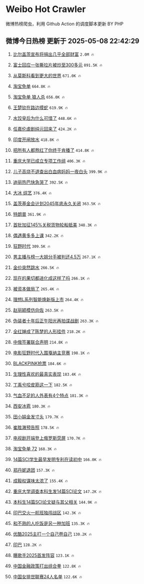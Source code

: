 # Weibo Hot Crawler 



微博热榜爬虫，利用 Github Action 的调度脚本更新 BY PHP 


## 微博今日热榜 更新于 2025-05-08 22:42:29 
1. [比尔盖茨宣布将捐出几乎全部财富](https://s.weibo.com/weibo?q=%23%E6%AF%94%E5%B0%94%E7%9B%96%E8%8C%A8%E5%AE%A3%E5%B8%83%E5%B0%86%E6%8D%90%E5%87%BA%E5%87%A0%E4%B9%8E%E5%85%A8%E9%83%A8%E8%B4%A2%E5%AF%8C%23&t=31&band_rank=1&Refer=top) `2.0M 🔥` 

1. [富士回应一张撕拉片被炒至300多元](https://s.weibo.com/weibo?q=%23%E5%AF%8C%E5%A3%AB%E5%9B%9E%E5%BA%94%E4%B8%80%E5%BC%A0%E6%92%95%E6%8B%89%E7%89%87%E8%A2%AB%E7%82%92%E8%87%B3300%E5%A4%9A%E5%85%83%23&t=31&band_rank=2&Refer=top) `891.5K 🔥` 

1. [从莫斯科看到更大的世界](https://s.weibo.com/weibo?q=%23%E4%BB%8E%E8%8E%AB%E6%96%AF%E7%A7%91%E7%9C%8B%E5%88%B0%E6%9B%B4%E5%A4%A7%E7%9A%84%E4%B8%96%E7%95%8C%23&t=31&band_rank=3&Refer=top) `671.0K 🔥` 

1. [淘宝免单](https://s.weibo.com/weibo?q=%E6%B7%98%E5%AE%9D%E5%85%8D%E5%8D%95&t=31&band_rank=4&Refer=top) `664.8K 🔥` 

1. [淘宝免单 狼人杀](https://s.weibo.com/weibo?q=%E6%B7%98%E5%AE%9D%E5%85%8D%E5%8D%95%20%E7%8B%BC%E4%BA%BA%E6%9D%80&t=31&band_rank=5&Refer=top) `656.0K 🔥` 

1. [王楚钦在路边摸蛇](https://s.weibo.com/weibo?q=%23%E7%8E%8B%E6%A5%9A%E9%92%A6%E5%9C%A8%E8%B7%AF%E8%BE%B9%E6%91%B8%E8%9B%87%23&t=31&band_rank=6&Refer=top) `619.9K 🔥` 

1. [水饺皇后为什么可惜了](https://s.weibo.com/weibo?q=%23%E6%B0%B4%E9%A5%BA%E7%9A%87%E5%90%8E%E4%B8%BA%E4%BB%80%E4%B9%88%E5%8F%AF%E6%83%9C%E4%BA%86%23&t=31&band_rank=7&Refer=top) `448.6K 🔥` 

1. [任嘉伦虐剧纯元回来了](https://s.weibo.com/weibo?q=%E4%BB%BB%E5%98%89%E4%BC%A6%E8%99%90%E5%89%A7%E7%BA%AF%E5%85%83%E5%9B%9E%E6%9D%A5%E4%BA%86&t=31&band_rank=8&Refer=top) `424.2K 🔥` 

1. [印度开闸放水](https://s.weibo.com/weibo?q=%23%E5%8D%B0%E5%BA%A6%E5%BC%80%E9%97%B8%E6%94%BE%E6%B0%B4%23&t=31&band_rank=9&Refer=top) `418.8K 🔥` 

1. [把所有人都熬红了你终于肯播了](https://s.weibo.com/weibo?q=%E6%8A%8A%E6%89%80%E6%9C%89%E4%BA%BA%E9%83%BD%E7%86%AC%E7%BA%A2%E4%BA%86%E4%BD%A0%E7%BB%88%E4%BA%8E%E8%82%AF%E6%92%AD%E4%BA%86&t=31&band_rank=10&Refer=top) `414.8K 🔥` 

1. [重庆大学已成立专项工作组](https://s.weibo.com/weibo?q=%23%E9%87%8D%E5%BA%86%E5%A4%A7%E5%AD%A6%E5%B7%B2%E6%88%90%E7%AB%8B%E4%B8%93%E9%A1%B9%E5%B7%A5%E4%BD%9C%E7%BB%84%23&t=31&band_rank=11&Refer=top) `406.3K 🔥` 

1. [儿子高烧不退查出白血病妈妈一夜白头](https://s.weibo.com/weibo?q=%23%E5%84%BF%E5%AD%90%E9%AB%98%E7%83%A7%E4%B8%8D%E9%80%80%E6%9F%A5%E5%87%BA%E7%99%BD%E8%A1%80%E7%97%85%E5%A6%88%E5%A6%88%E4%B8%80%E5%A4%9C%E7%99%BD%E5%A4%B4%23&t=31&band_rank=12&Refer=top) `399.9K 🔥` 

1. [迪丽热巴快急哭了](https://s.weibo.com/weibo?q=%23%E8%BF%AA%E4%B8%BD%E7%83%AD%E5%B7%B4%E5%BF%AB%E6%80%A5%E5%93%AD%E4%BA%86%23&t=31&band_rank=13&Refer=top) `392.5K 🔥` 

1. [大冰 综艺](https://s.weibo.com/weibo?q=%E5%A4%A7%E5%86%B0%20%E7%BB%BC%E8%89%BA&t=31&band_rank=14&Refer=top) `376.4K 🔥` 

1. [盖茨基金会计划2045年底永久关闭](https://s.weibo.com/weibo?q=%23%E7%9B%96%E8%8C%A8%E5%9F%BA%E9%87%91%E4%BC%9A%E8%AE%A1%E5%88%922045%E5%B9%B4%E5%BA%95%E6%B0%B8%E4%B9%85%E5%85%B3%E9%97%AD%23&t=31&band_rank=15&Refer=top) `363.5K 🔥` 

1. [特朗普](https://s.weibo.com/weibo?q=%E7%89%B9%E6%9C%97%E6%99%AE&t=31&band_rank=16&Refer=top) `361.9K 🔥` 

1. [首批加征145%关税货物轮船抵美](https://s.weibo.com/weibo?q=%23%E9%A6%96%E6%89%B9%E5%8A%A0%E5%BE%81145%25%E5%85%B3%E7%A8%8E%E8%B4%A7%E7%89%A9%E8%BD%AE%E8%88%B9%E6%8A%B5%E7%BE%8E%23&t=31&band_rank=17&Refer=top) `348.3K 🔥` 

1. [偶遇黄多多上课](https://s.weibo.com/weibo?q=%23%E5%81%B6%E9%81%87%E9%BB%84%E5%A4%9A%E5%A4%9A%E4%B8%8A%E8%AF%BE%23&t=31&band_rank=18&Refer=top) `342.2K 🔥` 

1. [狂野时代](https://s.weibo.com/weibo?q=%E7%8B%82%E9%87%8E%E6%97%B6%E4%BB%A3&t=31&band_rank=19&Refer=top) `309.5K 🔥` 

1. [男主播与榜一大姐分手被判还4.5万](https://s.weibo.com/weibo?q=%23%E7%94%B7%E4%B8%BB%E6%92%AD%E4%B8%8E%E6%A6%9C%E4%B8%80%E5%A4%A7%E5%A7%90%E5%88%86%E6%89%8B%E8%A2%AB%E5%88%A4%E8%BF%984.5%E4%B8%87%23&t=31&band_rank=20&Refer=top) `267.1K 🔥` 

1. [金价突然跳水](https://s.weibo.com/weibo?q=%23%E9%87%91%E4%BB%B7%E7%AA%81%E7%84%B6%E8%B7%B3%E6%B0%B4%23&t=31&band_rank=21&Refer=top) `266.5K 🔥` 

1. [现在的果切都进化成这样了吗](https://s.weibo.com/weibo?q=%E7%8E%B0%E5%9C%A8%E7%9A%84%E6%9E%9C%E5%88%87%E9%83%BD%E8%BF%9B%E5%8C%96%E6%88%90%E8%BF%99%E6%A0%B7%E4%BA%86%E5%90%97&t=31&band_rank=22&Refer=top) `266.1K 🔥` 

1. [被资本做局了](https://s.weibo.com/weibo?q=%E8%A2%AB%E8%B5%84%E6%9C%AC%E5%81%9A%E5%B1%80%E4%BA%86&t=31&band_rank=23&Refer=top) `265.4K 🔥` 

1. [理想L系列智能焕新版上市](https://s.weibo.com/weibo?q=%23%E7%90%86%E6%83%B3L%E7%B3%BB%E5%88%97%E6%99%BA%E8%83%BD%E7%84%95%E6%96%B0%E7%89%88%E4%B8%8A%E5%B8%82%23&t=31&band_rank=24&Refer=top) `264.4K 🔥` 

1. [赵丽颖模仿向佐](https://s.weibo.com/weibo?q=%23%E8%B5%B5%E4%B8%BD%E9%A2%96%E6%A8%A1%E4%BB%BF%E5%90%91%E4%BD%90%23&t=31&band_rank=25&Refer=top) `263.5K 🔥` 

1. [伪装者十年后正午阳光再拍谍战剧](https://s.weibo.com/weibo?q=%23%E4%BC%AA%E8%A3%85%E8%80%85%E5%8D%81%E5%B9%B4%E5%90%8E%E6%AD%A3%E5%8D%88%E9%98%B3%E5%85%89%E5%86%8D%E6%8B%8D%E8%B0%8D%E6%88%98%E5%89%A7%23&t=31&band_rank=26&Refer=top) `263.3K 🔥` 

1. [全红婵成了陈梦的人形挂件](https://s.weibo.com/weibo?q=%23%E5%85%A8%E7%BA%A2%E5%A9%B5%E6%88%90%E4%BA%86%E9%99%88%E6%A2%A6%E7%9A%84%E4%BA%BA%E5%BD%A2%E6%8C%82%E4%BB%B6%23&t=31&band_rank=27&Refer=top) `218.2K 🔥` 

1. [中俄签署联合声明](https://s.weibo.com/weibo?q=%23%E4%B8%AD%E4%BF%84%E7%AD%BE%E7%BD%B2%E8%81%94%E5%90%88%E5%A3%B0%E6%98%8E%23&t=31&band_rank=28&Refer=top) `214.8K 🔥` 

1. [电影狂野时代入围戛纳主竞赛](https://s.weibo.com/weibo?q=%23%E7%94%B5%E5%BD%B1%E7%8B%82%E9%87%8E%E6%97%B6%E4%BB%A3%E5%85%A5%E5%9B%B4%E6%88%9B%E7%BA%B3%E4%B8%BB%E7%AB%9E%E8%B5%9B%23&t=31&band_rank=29&Refer=top) `198.1K 🔥` 

1. [BLACKPINK抢票](https://s.weibo.com/weibo?q=BLACKPINK%E6%8A%A2%E7%A5%A8&t=31&band_rank=30&Refer=top) `184.6K 🔥` 

1. [生理性喜欢的最真实表现](https://s.weibo.com/weibo?q=%23%E7%94%9F%E7%90%86%E6%80%A7%E5%96%9C%E6%AC%A2%E7%9A%84%E6%9C%80%E7%9C%9F%E5%AE%9E%E8%A1%A8%E7%8E%B0%23&t=31&band_rank=31&Refer=top) `183.4K 🔥` 

1. [丁禹兮咬皮筋这一下](https://s.weibo.com/weibo?q=%E4%B8%81%E7%A6%B9%E5%85%AE%E5%92%AC%E7%9A%AE%E7%AD%8B%E8%BF%99%E4%B8%80%E4%B8%8B&t=31&band_rank=32&Refer=top) `182.5K 🔥` 

1. [气血不足的人外表有4个特点](https://s.weibo.com/weibo?q=%23%E6%B0%94%E8%A1%80%E4%B8%8D%E8%B6%B3%E7%9A%84%E4%BA%BA%E5%A4%96%E8%A1%A8%E6%9C%894%E4%B8%AA%E7%89%B9%E7%82%B9%23&t=31&band_rank=33&Refer=top) `181.3K 🔥` 

1. [西安冰雹](https://s.weibo.com/weibo?q=%E8%A5%BF%E5%AE%89%E5%86%B0%E9%9B%B9&t=31&band_rank=34&Refer=top) `180.3K 🔥` 

1. [田小娟金发寸头](https://s.weibo.com/weibo?q=%23%E7%94%B0%E5%B0%8F%E5%A8%9F%E9%87%91%E5%8F%91%E5%AF%B8%E5%A4%B4%23&t=31&band_rank=35&Refer=top) `179.7K 🔥` 

1. [崔胜澈预告照](https://s.weibo.com/weibo?q=%E5%B4%94%E8%83%9C%E6%BE%88%E9%A2%84%E5%91%8A%E7%85%A7&t=31&band_rank=36&Refer=top) `178.5K 🔥` 

1. [电视剧开端登上俄罗斯荧屏](https://s.weibo.com/weibo?q=%23%E7%94%B5%E8%A7%86%E5%89%A7%E5%BC%80%E7%AB%AF%E7%99%BB%E4%B8%8A%E4%BF%84%E7%BD%97%E6%96%AF%E8%8D%A7%E5%B1%8F%23&t=31&band_rank=37&Refer=top) `170.7K 🔥` 

1. [淘宝免单 72](https://s.weibo.com/weibo?q=%E6%B7%98%E5%AE%9D%E5%85%8D%E5%8D%95%2072&t=31&band_rank=38&Refer=top) `168.3K 🔥` 

1. [14篇SCI学生最早发明专利在读初中](https://s.weibo.com/weibo?q=%2314%E7%AF%87SCI%E5%AD%A6%E7%94%9F%E6%9C%80%E6%97%A9%E5%8F%91%E6%98%8E%E4%B8%93%E5%88%A9%E5%9C%A8%E8%AF%BB%E5%88%9D%E4%B8%AD%23&t=31&band_rank=39&Refer=top) `166.0K 🔥` 

1. [郑丹妮退团](https://s.weibo.com/weibo?q=%23%E9%83%91%E4%B8%B9%E5%A6%AE%E9%80%80%E5%9B%A2%23&t=31&band_rank=40&Refer=top) `157.3K 🔥` 

1. [成毅权谋味太浓了](https://s.weibo.com/weibo?q=%E6%88%90%E6%AF%85%E6%9D%83%E8%B0%8B%E5%91%B3%E5%A4%AA%E6%B5%93%E4%BA%86&t=31&band_rank=41&Refer=top) `155.4K 🔥` 

1. [重庆大学调查本科生发14篇SCI论文](https://s.weibo.com/weibo?q=%23%E9%87%8D%E5%BA%86%E5%A4%A7%E5%AD%A6%E8%B0%83%E6%9F%A5%E6%9C%AC%E7%A7%91%E7%94%9F%E5%8F%9114%E7%AF%87SCI%E8%AE%BA%E6%96%87%23&t=31&band_rank=42&Refer=top) `147.2K 🔥` 

1. [本科生14篇SCI论文疑与其父相关](https://s.weibo.com/weibo?q=%23%E6%9C%AC%E7%A7%91%E7%94%9F14%E7%AF%87SCI%E8%AE%BA%E6%96%87%E7%96%91%E4%B8%8E%E5%85%B6%E7%88%B6%E7%9B%B8%E5%85%B3%23&t=31&band_rank=43&Refer=top) `144.9K 🔥` 

1. [印巴交火一航班独闯战区](https://s.weibo.com/weibo?q=%23%E5%8D%B0%E5%B7%B4%E4%BA%A4%E7%81%AB%E4%B8%80%E8%88%AA%E7%8F%AD%E7%8B%AC%E9%97%AF%E6%88%98%E5%8C%BA%23&t=31&band_rank=44&Refer=top) `142.3K 🔥` 

1. [和不熟的人吃饭是另一种加班](https://s.weibo.com/weibo?q=%23%E5%92%8C%E4%B8%8D%E7%86%9F%E7%9A%84%E4%BA%BA%E5%90%83%E9%A5%AD%E6%98%AF%E5%8F%A6%E4%B8%80%E7%A7%8D%E5%8A%A0%E7%8F%AD%23&t=31&band_rank=45&Refer=top) `135.3K 🔥` 

1. [优酷2025主打一个自己卷自己](https://s.weibo.com/weibo?q=%E4%BC%98%E9%85%B72025%E4%B8%BB%E6%89%93%E4%B8%80%E4%B8%AA%E8%87%AA%E5%B7%B1%E5%8D%B7%E8%87%AA%E5%B7%B1&t=31&band_rank=46&Refer=top) `130.2K 🔥` 

1. [印巴](https://s.weibo.com/weibo?q=%E5%8D%B0%E5%B7%B4&t=31&band_rank=47&Refer=top) `128.2K 🔥` 

1. [曝歌手2025首发阵容](https://s.weibo.com/weibo?q=%23%E6%9B%9D%E6%AD%8C%E6%89%8B2025%E9%A6%96%E5%8F%91%E9%98%B5%E5%AE%B9%23&t=31&band_rank=48&Refer=top) `123.1K 🔥` 

1. [中国金融政策打出组合拳](https://s.weibo.com/weibo?q=%23%E4%B8%AD%E5%9B%BD%E9%87%91%E8%9E%8D%E6%94%BF%E7%AD%96%E6%89%93%E5%87%BA%E7%BB%84%E5%90%88%E6%8B%B3%23&t=31&band_rank=49&Refer=top) `122.8K 🔥` 

1. [中国女排世联赛24人名单](https://s.weibo.com/weibo?q=%23%E4%B8%AD%E5%9B%BD%E5%A5%B3%E6%8E%92%E4%B8%96%E8%81%94%E8%B5%9B24%E4%BA%BA%E5%90%8D%E5%8D%95%23&t=31&band_rank=50&Refer=top) `122.6K 🔥` 

